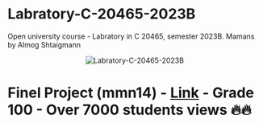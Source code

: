 # Labratory-C-20465-2023B
Open university course - Labratory in C 20465, semester 2023B. Mamans by Almog Shtaigmann
<p align="center"> <img src="https://komarev.com/ghpvc/?username=Labratory-C-20465-2023B&label=Repo%20views&color=0e75b6&style=flat" alt="Labratory-C-20465-2023B" /> </p>



# Finel Project (mmn14) - [Link](https://github.com/AlmogShKt/Labratory-C-Final-Project) - Grade 100 - Over 7000 students views 🔥🔥
